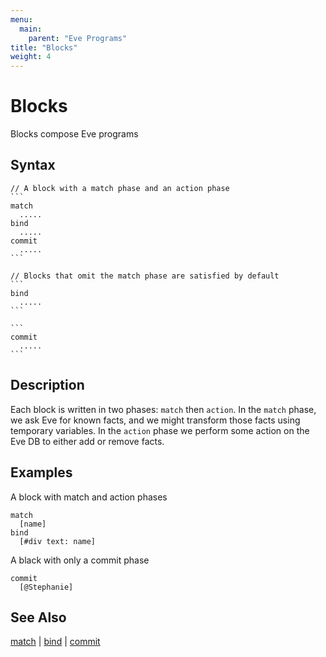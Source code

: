 ```yaml
---
menu:
  main:
    parent: "Eve Programs"
title: "Blocks"
weight: 4
---
```


# Blocks

Blocks compose Eve programs

## Syntax

~~~eve
// A block with a match phase and an action phase
```
match
  .....
bind
  .....
commit
  .....
```

// Blocks that omit the match phase are satisfied by default
```
bind
  .....
```

```
commit
  .....
```
~~~

## Description

Each block is written in two phases: `match` then `action`. In the `match` phase, we ask Eve for known facts, and we might transform those facts using temporary variables. In the `action` phase we perform some action on the Eve DB to either add or remove facts.

## Examples

A block with match and action phases

```eve
match
  [name]
bind
  [#div text: name]
```

A black with only a commit phase

```eve
commit
  [@Stephanie]
```

## See Also

[match](../match) | [bind](../bind) | [commit](../commit)
